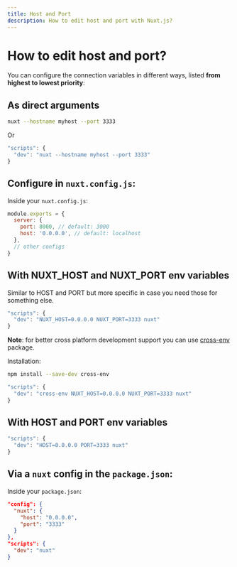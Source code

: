 ```yaml
---
title: Host and Port
description: How to edit host and port with Nuxt.js?
---
```


# How to edit host and port?

You can configure the connection variables in different ways, listed **from highest to lowest priority**:


## As direct arguments

```sh
nuxt --hostname myhost --port 3333
```
Or
```js
"scripts": {
  "dev": "nuxt --hostname myhost --port 3333"
}
```

## Configure in `nuxt.config.js`:

Inside your `nuxt.config.js`:

```js
module.exports = {
  server: {
    port: 8000, // default: 3000
    host: '0.0.0.0', // default: localhost
  },
  // other configs
}
```


## With NUXT_HOST and NUXT_PORT env variables

Similar to HOST and PORT but more specific in case you need those for something else.

```js
"scripts": {
  "dev": "NUXT_HOST=0.0.0.0 NUXT_PORT=3333 nuxt"
}
```

**Note**: for better cross platform development support you can use [cross-env](https://www.npmjs.com/package/cross-env) package.

Installation:

```bash
npm install --save-dev cross-env
```

```js
"scripts": {
  "dev": "cross-env NUXT_HOST=0.0.0.0 NUXT_PORT=3333 nuxt"
}
```

## With HOST and PORT env variables

```js
"scripts": {
  "dev": "HOST=0.0.0.0 PORT=3333 nuxt"
}
```


## Via a `nuxt` config in the `package.json`:

Inside your `package.json`:

```json
"config": {
  "nuxt": {
    "host": "0.0.0.0",
    "port": "3333"
  }
},
"scripts": {
  "dev": "nuxt"
}
```